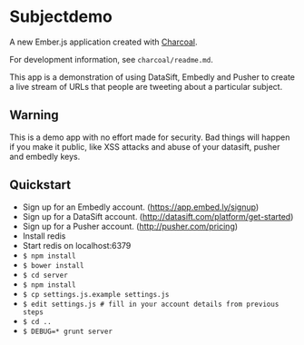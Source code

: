 # Subjectdemo

A new Ember.js application created with [Charcoal](https://github.com/thomasboyt/charcoal).

For development information, see `charcoal/readme.md`.

This app is a demonstration of using DataSift, Embedly and Pusher to create a
live stream of URLs that people are tweeting about a particular subject.

## Warning

This is a demo app with no effort made for security. Bad things will happen if you make it public, like XSS attacks and abuse of your datasift, pusher and embedly keys.

## Quickstart

  * Sign up for an Embedly account. (https://app.embed.ly/signup)
  * Sign up for a DataSift account. (http://datasift.com/platform/get-started)
  * Sign up for a Pusher account. (http://pusher.com/pricing)
  * Install redis
  * Start redis on localhost:6379
  * `$ npm install`
  * `$ bower install`
  * `$ cd server`
  * `$ npm install`
  * `$ cp settings.js.example settings.js`
  * `$ edit settings.js # fill in your account details from previous steps`
  * `$ cd ..`
  * `$ DEBUG=* grunt server`
